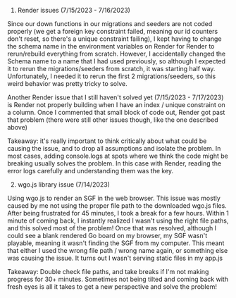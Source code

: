 1. Render issues (7/15/2023 - 7/16/2023)

Since our down functions in our migrations and seeders are not coded properly (we get a foreign key constraint failed, meaning our id counters don't reset, so there's a unique constraint failing), I kept having to change the schema name in the
environment variables on Render for Render to rerun/rebuild everything from scratch. However, I accidentally changed the Schema name to a name
that I had used previously, so although I expected it to rerun the migrations/seeders from scratch, it was starting half way. Unfortunately,
I needed it to rerun the first 2 migrations/seeders, so this weird behavior was pretty tricky to solve.

Another Render issue that I still haven't solved yet (7/15/2023 - 7/17/2023) is Render not properly building when I have an index / unique constraint on a column. Once I commented that small block of code out, Render got past that problem (there were still other issues though, like the one described above)

Takeaway: it's really important to think critically about what could be causing the issue, and to drop all assumptions and isolate the problem.
In most cases, adding console.logs at spots where we think the code might be breaking usually solves the problem. In this case with Render,
reading the error logs carefully and understanding them was the key.

2. wgo.js library issue (7/14/2023)

Using wgo.js to render an SGF in the web browser. This issue was mostly caused by me not using the proper file path to the downloaded
wgo.js files. After being frustrated for 45 minutes, I took a break for a few hours. Within 1 minute of coming back, I instantly realized I wasn't using the right file paths, and this solved most of the problem! Once that was resolved, although I could see a blank rendered Go board on my browser, my SGF wasn't playable, meaning it wasn't finding the SGF from my computer. This meant that either I used the wrong file path / wrong name again, or something else was causing the issue. It turns out I wasn't serving static files in my app.js

Takeaway: Double check file paths, and take breaks if I'm not making progress for 30+ minutes. Sometimes not being tilted and coming back with fresh eyes is all it takes to get a new perspective and solve the problem!

